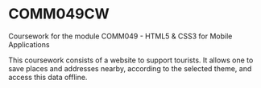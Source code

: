 COMM049CW
=========

Coursework for the module COMM049 - HTML5 & CSS3 for Mobile Applications

This coursework consists of a website to support tourists. It allows one to save places and addresses nearby, according to the selected theme, and access this data offline.
